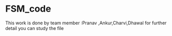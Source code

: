 # FSM_code
This work is done by  team member :Pranav ,Ankur,Charvi,Dhawal
for further detail you can study the file 
